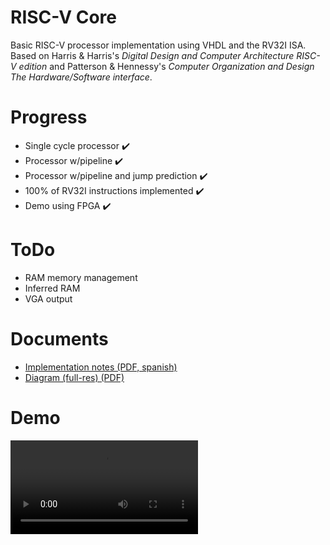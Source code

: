 # RISC-V Core
Basic RISC-V processor implementation using VHDL and the RV32I ISA. Based on Harris & Harris's _Digital Design and Computer Architecture RISC-V edition_ and
Patterson & Hennessy's _Computer Organization and Design The Hardware/Software interface_. 

# Progress
- Single cycle processor :heavy_check_mark:
- Processor w/pipeline :heavy_check_mark:
- Processor w/pipeline and jump prediction :heavy_check_mark:
- 100% of RV32I instructions implemented :heavy_check_mark:
- Demo using FPGA :heavy_check_mark:

# ToDo
- RAM memory management
- Inferred RAM
- VGA output

# Documents
- [Implementation notes (PDF, spanish)](doc/RV32I-doc.pdf)
- [Diagram (full-res) (PDF)](doc/RV32I-fullres.pdf)

# Demo
![N-th sum demo](doc/demo1.mp4)
